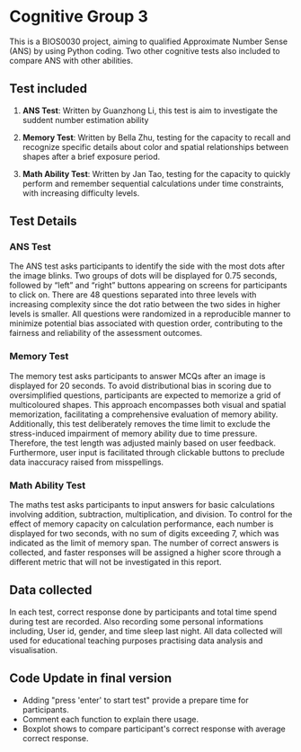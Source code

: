 # Cognitive Group 3

This is a BIOS0030 project, aiming to qualified Approximate Number Sense (ANS) by using Python coding. Two other cognitive tests also included to compare ANS with other abilities.

## Test included

1. **ANS Test**: Written by Guanzhong Li, this test is aim to investigate the suddent number estimation ability

2. **Memory Test**: Written by Bella Zhu, testing for the capacity to recall and recognize specific details about color and spatial relationships between shapes after a brief exposure period.

3. **Math Ability Test**: Written by Jan Tao, testing for the capacity to quickly perform and remember sequential calculations under time constraints, with increasing difficulty levels.

## Test Details

### ANS Test

The ANS test asks participants to identify the side with the most dots after the image blinks. Two groups of dots will be displayed for 0.75 seconds, followed by “left” and “right” buttons appearing on screens for participants to click on. There are 48 questions separated into three levels with increasing complexity since the dot ratio between the two sides in higher levels is smaller. All questions were randomized in a reproducible manner to minimize potential bias associated with question order, contributing to the fairness and reliability of the assessment outcomes. 

### Memory Test

The memory test asks participants to answer MCQs after an image is displayed for 20 seconds. To avoid distributional bias in scoring due to oversimplified questions, participants are expected to memorize a grid of multicoloured shapes. This approach encompasses both visual and spatial memorization, facilitating a comprehensive evaluation of memory ability. Additionally, this test deliberately removes the time limit to exclude the stress-induced impairment of memory ability due to time pressure. Therefore, the test length was adjusted mainly based on user feedback. Furthermore, user input is facilitated through clickable buttons to preclude data inaccuracy raised from misspellings.

### Math Ability Test

The maths test asks participants to input answers for basic calculations involving addition, subtraction, multiplication, and division. To control for the effect of memory capacity on calculation performance, each number is displayed for two seconds, with no sum of digits exceeding 7, which was indicated as the limit of memory span. The number of correct answers is collected, and faster responses will be assigned a higher score through a different metric that will not be investigated in this report. 

## Data collected

In each test, correct response done by participants and total time spend during test are recorded. Also recording some personal informations including, User id, gender, and time sleep last night. All data collected will used for educational teaching purposes practising data analysis and visualisation.

## Code Update in final version

- Adding "press 'enter' to start test" provide a prepare time for participants.
- Comment each function to explain there usage.
- Boxplot shows to compare participant's correct response with average correct response.
